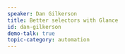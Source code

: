 ```yaml
---
speaker: Dan Gilkerson
title: Better selectors with Glance
id: dan-gilkerson
demo-talk: true
topic-category: automation
---
```

